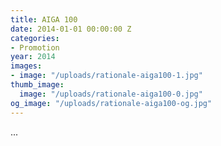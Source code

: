 ```yaml
---
title: AIGA 100
date: 2014-01-01 00:00:00 Z
categories:
- Promotion
year: 2014
images:
- image: "/uploads/rationale-aiga100-1.jpg"
thumb_image:
  image: "/uploads/rationale-aiga100-0.jpg"
og_image: "/uploads/rationale-aiga100-og.jpg"
---
```


...
